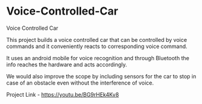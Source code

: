 # Voice-Controlled-Car
Voice Controlled Car

This project builds a voice controlled car that can be controlled by voice commands and it conveniently reacts to corresponding voice command.

It uses an android mobile for voice recognition and through Bluetooth the info reaches the hardware and acts accordingly.

We would also improve the scope by including sensors for the car to stop in case of an obstacle even without the interference of voice.

Project Link - https://youtu.be/BG9rHEk4Kv8